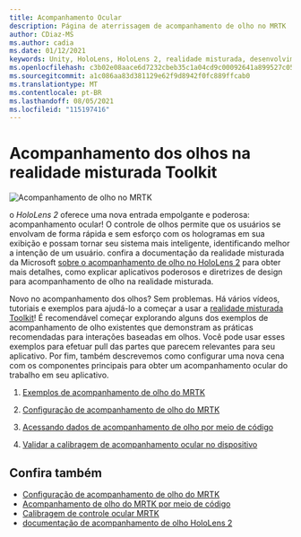 ```yaml
---
title: Acompanhamento Ocular
description: Página de aterrissagem de acompanhamento de olho no MRTK
author: CDiaz-MS
ms.author: cadia
ms.date: 01/12/2021
keywords: Unity, HoloLens, HoloLens 2, realidade misturada, desenvolvimento, MRTK, EyeTracking,
ms.openlocfilehash: c3b02e08aace6d7232cbeb35c1a04cd9c00092641a899527c05b4518b7cb7402
ms.sourcegitcommit: a1c086aa83d381129e62f9d8942f0fc889ffcab0
ms.translationtype: MT
ms.contentlocale: pt-BR
ms.lasthandoff: 08/05/2021
ms.locfileid: "115197416"
---
```

# <a name="eye-tracking-in-the-mixed-reality-toolkit"></a>Acompanhamento dos olhos na realidade misturada Toolkit

![Acompanhamento de olho no MRTK](../../images/eye-tracking/mrtk_et_compilation.png)

o _HoloLens 2_ oferece uma nova entrada empolgante e poderosa: acompanhamento ocular!
O controle de olhos permite que os usuários se envolvam de forma rápida e sem esforço com os hologramas em sua exibição e possam tornar seu sistema mais inteligente, identificando melhor a intenção de um usuário. confira a documentação da realidade misturada da Microsoft [sobre o acompanhamento de olho no HoloLens 2](/windows/mixed-reality/eye-tracking) para obter mais detalhes, como explicar aplicativos poderosos e diretrizes de design para acompanhamento de olho na realidade misturada.

Novo no acompanhamento dos olhos? Sem problemas. Há vários vídeos, tutoriais e exemplos para ajudá-lo a começar a usar a [realidade misturada Toolkit](https://github.com/Microsoft/MixedRealityToolkit-Unity)!
É recomendável começar explorando alguns dos exemplos de acompanhamento de olho existentes que demonstram as práticas recomendadas para interações baseadas em olhos. Você pode usar esses exemplos para efetuar pull das partes que parecem relevantes para seu aplicativo. Por fim, também descrevemos como configurar uma nova cena com os componentes principais para obter um acompanhamento ocular do trabalho em seu aplicativo.

1. [Exemplos de acompanhamento de olho do MRTK](../../example-scenes/eye-tracking-examples-overview.md)

2. [Configuração de acompanhamento de olho do MRTK](eye-tracking-basic-setup.md)

3. [Acessando dados de acompanhamento de olho por meio de código](eye-tracking-eye-gaze-provider.md)

4. [Validar a calibragem de acompanhamento ocular no dispositivo](eye-tracking-is-user-calibrated.md)

## <a name="see-also"></a>Confira também

- [Configuração de acompanhamento de olho do MRTK](eye-tracking-basic-setup.md)
- [Acompanhamento de olho do MRTK por meio de código](eye-tracking-eye-gaze-provider.md)
- [Calibragem de controle ocular MRTK](eye-tracking-is-user-calibrated.md)
- [documentação de acompanhamento de olho HoloLens 2](/windows/mixed-reality/eye-tracking)